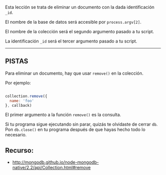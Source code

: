 Esta lección se trata de eliminar un documento con la dada identificación
`_id`.

El nombre de la base de datos será accesible por `process.argv[2]`.

El nombre de la colección será el segundo argumento pasado a tu script.

La identificación `_id` será el tercer argumento pasado a tu script.

-----------------------------------------------------------
## PISTAS

Para eliminar un documento, hay que usar `remove()` en la colección.

Por ejemplo:

```js

collection.remove({
  name: 'foo'
}, callback)
```

El primer argumento a la función `remove()` es la consulta.

Si tu programa sigue ejecutando sin parar, quizás te olvidaste de cerrar `db`.
Pon `db.close()` en tu programa después de que hayas hecho todo lo necesario.

## Recurso:
* http://mongodb.github.io/node-mongodb-native/2.2/api/Collection.html#remove
